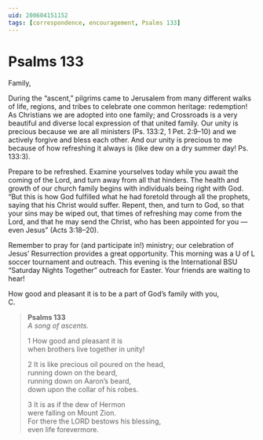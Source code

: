 ```yaml
---
uid: 200604151152
tags: [correspondence, encouragement, Psalms 133]
---
```

  
# Psalms 133

Family,

During the “ascent,” pilgrims came to Jerusalem from many different walks of life, regions, and tribes to celebrate one common heritage: redemption! As Christians we are adopted into one family; and Crossroads is a very beautiful and diverse local expression of that united family. Our unity is precious because we are all ministers (Ps. 133:2, 1 Pet. 2:9–10) and we actively forgive and bless each other. And our unity is precious to me because of how refreshing it always is (like dew on a dry summer day! Ps. 133:3).

Prepare to be refreshed. Examine yourselves today while you await the coming of the Lord, and turn away from all that hinders. The health and growth of our church family begins with individuals being right with God. “But this is how God fulfilled what he had foretold through all the prophets, saying that his Christ would suffer. Repent, then, and turn to God, so that your sins may be wiped out, that times of refreshing may come from the Lord, and that he may send the Christ, who has been appointed for you — even Jesus” (Acts 3:18–20).

Remember to pray for (and participate in!) ministry; our celebration of Jesus’ Resurrection provides a great opportunity. This morning was a U of L soccer tournament and outreach. This evening is the International BSU “Saturday Nights Together” outreach for Easter. Your friends are waiting to hear!

How good and pleasant it is to be a part of God’s family with you,  
C.

> **Psalms 133**  
> *A song of ascents.*
> 
> 1 How good and pleasant it is  
> when brothers live together in unity!
> 
> 2 It is like precious oil poured on the head,  
> running down on the beard,  
> running down on Aaron’s beard,  
> down upon the collar of his robes.
> 
> 3 It is as if the dew of Hermon  
> were falling on Mount Zion.  
> For there the LORD bestows his blessing,  
> even life forevermore.
